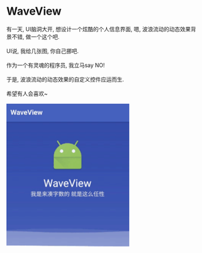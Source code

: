 # WaveView

有一天, UI脑洞大开, 想设计一个炫酷的个人信息界面, 嗯, 波浪流动的动态效果背景不错, 做一个这个吧.<br/>
<br/>
UI说, 我给几张图, 你自己挪吧.<br/>
<br/>
作为一个有灵魂的程序员, 我立马say NO!<br/>
<br/>
于是, 波浪流动的动态效果的自定义控件应运而生.<br/>
<br/>
希望有人会喜欢~<br/>
<br/>
<img src="screenshot/ScreenShot1.gif" width="320px"/><br/>